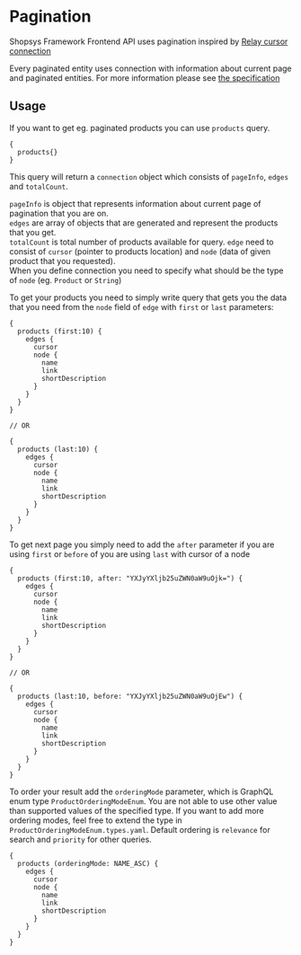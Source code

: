 # Pagination
Shopsys Framework Frontend API uses pagination inspired by [Relay cursor connection](https://facebook.github.io/relay/graphql/connections.htm)

Every paginated entity uses connection with information about current page and paginated entities.
For more information please see [the specification](https://facebook.github.io/relay/graphql/connections.htm)

## Usage

If you want to get eg. paginated products you can use `products` query.

```text
{
  products{}
}
```

This query will return a `connection` object which consists of `pageInfo`, `edges` and `totalCount`.

`pageInfo` is object that represents information about current page of pagination that you are on.  
`edges` are array of objects that are generated and represent the products that you get.  
`totalCount` is total number of products available for query.
`edge` need to consist of `cursor` (pointer to products location) and `node` (data of given product that you requested).  
When you define connection you need to specify what should be the type of `node` (eg. `Product` or `String`)

To get your products you need to simply write query that gets you the data that you need from the `node` field of `edge` with `first` or `last` parameters:

```text
{
  products (first:10) {
    edges {
      cursor
      node {
        name
        link
        shortDescription
      }
    }
  }
}

// OR

{
  products (last:10) {
    edges {
      cursor
      node {
        name
        link
        shortDescription
      }
    }
  }
}
```

To get next page you simply need to add the `after` parameter if you are using `first` or `before` of you are using `last` with cursor of a node

```text
{
  products (first:10, after: "YXJyYXljb25uZWN0aW9uOjk=") {
    edges {
      cursor
      node {
        name
        link
        shortDescription
      }
    }
  }
}

// OR

{
  products (last:10, before: "YXJyYXljb25uZWN0aW9uOjEw") {
    edges {
      cursor
      node {
        name
        link
        shortDescription
      }
    }
  }
}
```

To order your result add the `orderingMode` parameter, which is GraphQL enum type `ProductOrderingModeEnum`. 
You are not able to use other value than supported values of the specified type.
If you want to add more ordering modes, feel free to extend the type in `ProductOrderingModeEnum.types.yaml`.
Default ordering is `relevance` for search and `priority` for other queries.
```text
{
  products (orderingMode: NAME_ASC) {
    edges {
      cursor
      node {
        name
        link
        shortDescription
      }
    }
  }
}
```

